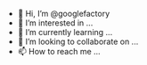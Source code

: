 - 👋 Hi, I’m @googlefactory
- 👀 I’m interested in ...
- 🌱 I’m currently learning ...
- 💞️ I’m looking to collaborate on ...
- 📫 How to reach me ...

<!---
googlefactory/googlefactory is a ✨ special ✨ repository because its `README.md` (this file) appears on your GitHub profile.
You can click the Preview link to take a look at your changes.
--->
